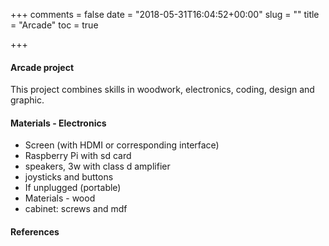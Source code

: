 +++
comments = false
date = "2018-05-31T16:04:52+00:00"
slug = ""
title = "Arcade"
toc = true

+++
#### Arcade project

This project combines skills in woodwork, electronics, coding, design and graphic.

#### Materials - Electronics

* Screen (with HDMI or corresponding interface)
* Raspberry Pi with sd card
* speakers, 3w with class d amplifier
* joysticks and buttons
* If unplugged (portable)
* Materials - wood
* cabinet: screws and mdf

#### References